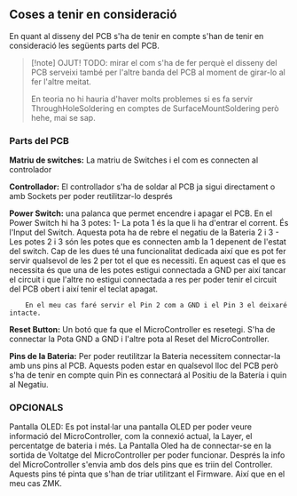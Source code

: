 ## Coses a tenir en consideració

En quant al disseny del PCB s'ha de tenir en compte s'han de tenir en consideració les següents parts del PCB.

>[!note] OJUT!
>TODO: mirar el com s'ha de fer perquè el disseny del PCB serveixi també per l'altre banda del PCB al moment de girar-lo al fer l'altre meitat.
>
>En teoria no hi hauria d'haver molts problemes si es fa servir ThroughHoleSoldering en comptes de SurfaceMountSoldering però hehe, mai se sap.

### Parts del PCB

**Matriu de switches:** La matriu de Switches i el com es connecten al controlador

**Controllador:** El controllador s'ha de soldar al PCB ja sigui directament o amb Sockets per poder reutilitzar-lo després

**Power Switch:** una palanca que permet encendre i apagar el PCB. 
	En el Power Switch hi ha 3 potes:
		1- La pota 1 és la que li ha d'entrar el corrent. És l'Input del Switch. Aquesta pota ha de rebre el negatiu de la Bateria
		2 i 3 -  Les potes 2 i 3 són les potes que es connecten amb la 1 depenent de l'estat del switch. Cap de les dues té una funcionalitat dedicada així que es pot fer servir qualsevol de les 2 per tot el que es necessiti.
		En aquest cas el que es necessita és que una de les potes estigui connectada a GND per així tancar el circuit i que l'altre no estigui connectada a res per poder tenir el circuit del PCB obert i així tenir el teclat apagat.

		En el meu cas faré servir el Pin 2 com a GND i el Pin 3 el deixaré intacte.

**Reset Button:** Un botó que fa que el MicroController es resetegi.
	 S'ha de connectar la Pota GND a GND i l'altre pota al Reset del MicroController.

**Pins de la Bateria:** Per poder reutilitzar la Bateria necessitem connectar-la amb uns pins al PCB. Aquests poden estar en qualsevol lloc del PCB però s'ha de tenir en compte quin Pin es connectará al Positiu de la Batería i quin al Negatiu. 

### OPCIONALS
Pantalla OLED: Es pot instal·lar una pantalla OLED per poder veure informació del MicroController, com la connexió actual, la Layer, el percentatge de bateria i més.
	La Pantalla Oled ha de connectar-se en la sortida de Voltatge del MicroController per poder funcionar.
	Després la info del MicroController s'envia amb dos dels pins que es triin del Controller. Aquests pins té pinta que s'han de triar utilitzant el Firmware. Així que en el meu cas ZMK.
